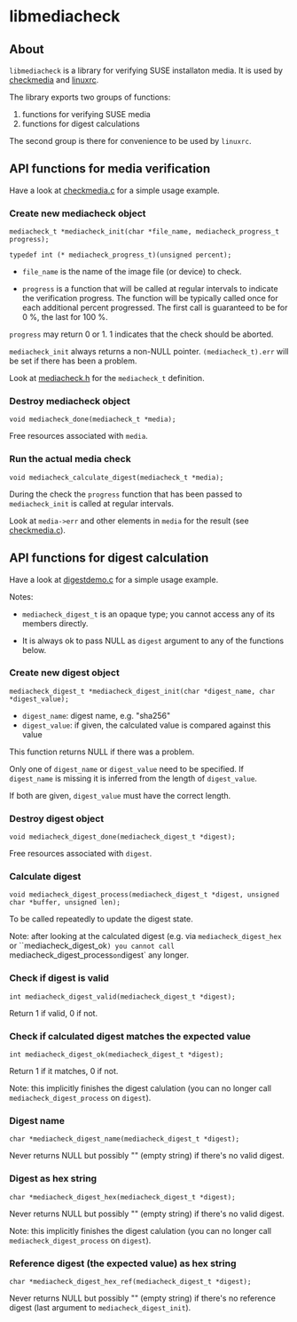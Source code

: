 # libmediacheck

## About

`libmediacheck` is a library for verifying SUSE installaton media. It is used by [checkmedia](README.md) and
[linuxrc](https://github.com/openSUSE/linuxrc).

The library exports two groups of functions:

1. functions for verifying SUSE media
2. functions for digest calculations

The second group is there for convenience to be used by `linuxrc`.

## API functions for media verification

Have a look at [checkmedia.c](checkmedia.c) for a simple usage example.

### Create new mediacheck object

```
mediacheck_t *mediacheck_init(char *file_name, mediacheck_progress_t progress);

typedef int (* mediacheck_progress_t)(unsigned percent);
```

- `file_name` is the name of the image file (or device) to check.

- `progress` is a function that will be called at regular intervals to
indicate the verification progress. The function will be typically called
once for each additional percent progressed. The first call is guaranteed to
be for 0 %, the last for 100 %.

`progress` may return 0 or 1. 1 indicates that the check should be aborted.

`mediacheck_init` always returns a non-NULL pointer. `(mediacheck_t).err` will
be set if there has been a problem.

Look at [mediacheck.h](mediacheck.h) for the `mediacheck_t` definition.

### Destroy mediacheck object

```
void mediacheck_done(mediacheck_t *media);
```

Free resources associated with `media`.

### Run the actual media check

```
void mediacheck_calculate_digest(mediacheck_t *media);
```

During the check the `progress` function that has been passed to
`mediacheck_init` is called at regular intervals.

Look at `media->err` and other elements in `media` for the result (see [checkmedia.c](checkmedia.c)).

## API functions for digest calculation

Have a look at [digestdemo.c](digestdemo.c) for a simple usage example.

Notes:

- `mediacheck_digest_t` is an opaque type; you cannot access any of its members directly.

- It is always ok to pass NULL as `digest` argument to any of the functions below.

### Create new digest object

```
mediacheck_digest_t *mediacheck_digest_init(char *digest_name, char *digest_value);
```

- `digest_name`: digest name, e.g. "sha256"
- `digest_value`: if given, the calculated value is compared against this value

This function returns NULL if there was a problem.

Only one of `digest_name` or `digest_value` need to be specified. If `digest_name` is missing it
is inferred from the length of `digest_value`.

If both are given, `digest_value` must have the correct length.

### Destroy digest object

```
void mediacheck_digest_done(mediacheck_digest_t *digest);
```

Free resources associated with `digest`.

### Calculate digest

```
void mediacheck_digest_process(mediacheck_digest_t *digest, unsigned char *buffer, unsigned len);
```

To be called repeatedly to update the digest state.

Note: after looking at the calculated digest (e.g. via
`mediacheck_digest_hex` or ``mediacheck_digest_ok`) you cannot call
`mediacheck_digest_process` on `digest` any longer.

### Check if digest is valid

```
int mediacheck_digest_valid(mediacheck_digest_t *digest);
```

Return 1 if valid, 0 if not.

### Check if calculated digest matches the expected value

```
int mediacheck_digest_ok(mediacheck_digest_t *digest);
```

Return 1 if it matches, 0 if not.

Note: this implicitly finishes the digest calulation (you can no longer call
`mediacheck_digest_process` on `digest`).

### Digest name

```
char *mediacheck_digest_name(mediacheck_digest_t *digest);
```

Never returns NULL but possibly "" (empty string) if there's no valid digest.

### Digest as hex string

```
char *mediacheck_digest_hex(mediacheck_digest_t *digest);
```

Never returns NULL but possibly "" (empty string) if there's no valid digest.

Note: this implicitly finishes the digest calulation (you can no longer call
`mediacheck_digest_process` on `digest`).

### Reference digest (the expected value) as hex string

```
char *mediacheck_digest_hex_ref(mediacheck_digest_t *digest);
```

Never returns NULL but possibly "" (empty string) if there's no reference
digest (last argument to `mediacheck_digest_init`).
